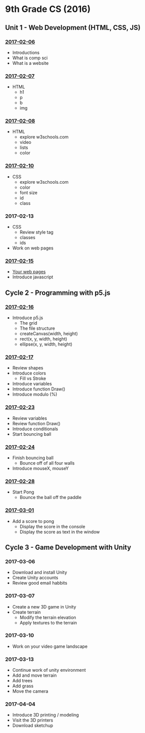 # 9th Grade CS (2016)

## Unit 1 - Web Development (HTML, CSS, JS)

### [2017-02-06](Classwork/2017-02-06)
* Introductions
* What is comp sci
* What is a website

### [2017-02-07](Classwork/2017-02-07)
* HTML
  * h1
  * p
  * b
  * img

### [2017-02-08](Classwork/2017-02-08)
* HTML
  * explore w3schools.com
  * video
  * lists
  * color

### [2017-02-10](Classwork/2017-02-10)
* CSS
  * explore w3schools.com
  * color
  * font size
  * id
  * class

### 2017-02-13
* CSS
  * Review style tag
  * classes
  * ids
* Work on web pages

### [2017-02-15](Classwork/2017-02-15)
* [Your web pages](https://lminsky.github.io/9th-Grade-CS/2016-2017_q3/student_html/)
* Introduce javascript

## Cycle 2 - Programming with p5.js

### [2017-02-16](Classwork/2017-02-16)
* Introduce p5.js
  * The grid
  * The file structure
  * createCanvas(width, height)
  * rect(x, y, width, height)
  * ellipse(x, y, width, height)

### [2017-02-17](Classwork/2017-02-17)
* Review shapes
* Introduce colors
  * Fill vs Stroke
* Introduce variables
* Introduce function Draw()
* Introduce modulo (%)

### [2017-02-23](Classwork/2017-02-23)
* Review variables
* Review function Draw()
* Introduce conditionals
* Start bouncing ball

### [2017-02-24](Classwork/2017-02-24)
* Finish bouncing ball
  * Bounce off of all four walls
* Introduce mouseX, mouseY

### [2017-02-28](Classwork/2017-02-28)
* Start Pong
  * Bounce the ball off the paddle

### [2017-03-01](Classwork/2017-03-01)
* Add a score to pong
  * Display the score in the console
  * Display the score as text in the window

## Cycle 3 - Game Development with Unity

### 2017-03-06
* Download and install Unity
* Create Unity accounts
* Review good email habbits

### 2017-03-07
* Create a new 3D game in Unity
* Create terrain
  * Modify the terrain elevation
  * Apply textures to the terrain

### 2017-03-10
* Work on your video game landscape

### 2017-03-13
* Continue work of unity environment
* Add and move terrain
* Add trees
* Add grass
* Move the camera

### 2017-04-04
* Introduce 3D printing / modeling
* Visit the 3D printers
* Download sketchup